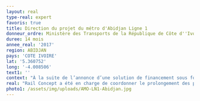 ```yaml
---
layout: real
type-real: expert
favoris: true
title: Direction du projet du métro d'Abidjan Ligne 1
donneur_ordre: Ministère des Transports de la République de Côte d''Ivoire
duree: 14 mois
annee_real: '2017'
region: ABIDJAN
pays: 'COTE IVOIRE'
lat: '5.360752'
long: '-4.008506'
text1: ''
context: "À la suite de l’annonce d’une solution de financement sous forme de prêts et dons par l’Etat Français pour la construction de la Ligne 1 du Métro d’Abidjan, l’Etat de Côte d’Ivoire a mis en place par arrêté une gouvernance projet en 2017. Le Ministre Ivoirien des Transports avait alors confié à Rail Concept la mission de Direction du Projet et de la Cellule de Coordination. Cette mission a été prolongée en 2019 à l’issue des études APS afin de valider ces études et de conclure un Contrat de Conception Réalisation avec le Groupement STAR."
real: "Rail Concept a été en charge de coordonner le prolongement des prestations d’AMO qui se sont concentrées sur les points suivants :\r\n\Validation des études APS produites par le groupement STAR. Ces études comportaient des aspects généraux, des études génie civil, équipements ferroviaires matériel roulant et exploitation maintenance. Plusieurs phases de validation se sont déroulées au premier semestre 2019. Les aspects maintenance matériel roulant et conception du dépôt (ci-contre) ont été traités à cette occasion\r\n\Un second volet relatif aux enjeux financiers. Des négociations se sont déroulées à partir de. mai 2019. Rail Concept a du coordonner les AMO au cours de ces négociations et a pris en charge les aspects évaluation du coût objectif d’acquisition du matériel roulant à partir d’un v=benchmark approfondi des dernières commandes de matériel RER et TER dans le monde.\r\n\Un troisième volet de contractualisation finale de nature plutôt juridique. Ce volet a permis de signer le contrat en décembre 2019."
photo1: /assets/img/uploads/AMO-LN1-Abidjan.jpg
---
```

